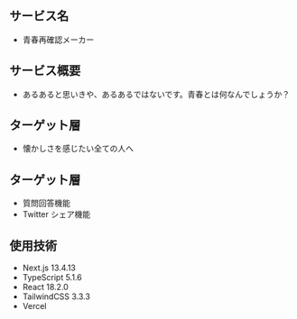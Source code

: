 ## サービス名

- 青春再確認メーカー

## サービス概要

- あるあると思いきや、あるあるではないです。青春とは何なんでしょうか？

## ターゲット層

- 懐かしさを感じたい全ての人へ

## ターゲット層

- 質問回答機能
- Twitter シェア機能

## 使用技術

- Next.js 13.4.13
- TypeScript 5.1.6
- React 18.2.0
- TailwindCSS 3.3.3
- Vercel